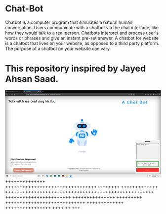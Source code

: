 # Chat-Bot
Chatbot is a computer program that simulates a natural human conversation. Users communicate with a chatbot via the chat interface, like how they would talk to a real person. Chatbots interpret and process user's words or phrases and give an instant pre-set answer. A chatbot for website is a chatbot that lives on your website, as opposed to a third party platform. The purpose of a chatbot on your website can vary. 
# This repository inspired by Jayed Ahsan Saad.


![alt text](https://github.com/AhsanParadise/Chat-Bot/blob/master/ScreenShot.png?raw=true)
++++++++++++++ ++++++++++++++++++++++++++++++++++++++++
+++++++++++++ ++++++++++++++++++++++++++++++++++++++++++++++++++++
+++++++++++++++++++++++ +++++++++++++++ +++++++++
 ++++++++++++++++++++++++++++ +++++++++++++
++++++++++++++++
++++ ++ +++
